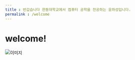 ```yaml
---
title : 반갑습니다 한동대학교에서 컴퓨터 공학을 전공하는 윤하성입니다. 
permalink : /welcome
---
```


# welcome!

![이미지](https://media.istockphoto.com/photos/womans-hand-with-cross-concept-of-hope-faith-christianity-religion-picture-id1251402097?s=612x612)
